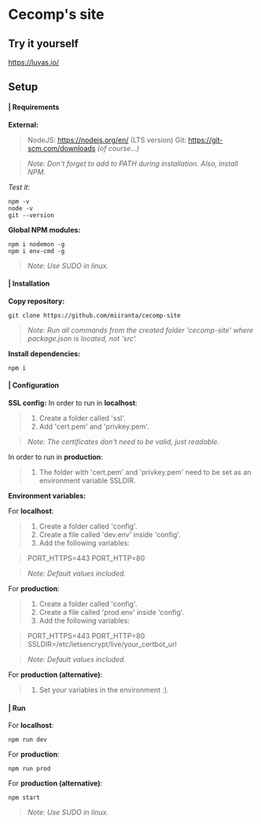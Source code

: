 # Cecomp's site


## Try it yourself
<https://luvas.io/>


## Setup


#### | Requirements


**External:**
>NodeJS: https://nodejs.org/en/ (LTS version)
>Git:    https://git-scm.com/downloads *(of course...)*

>*Note: Don't forget to add to PATH during installation. Also, install NPM.*

*Test it:*
~~~
npm -v
node -v
git --version
~~~


**Global NPM modules:**
~~~
npm i nodemon -g
npm i env-cmd -g
~~~
>*Note: Use SUDO in linux.*



#### | Installation

**Copy repository:**
~~~
git clone https://github.com/miiranta/cecomp-site
~~~

>*Note: Run all commands from the created folder 'cecomp-site' where package.json is located, not 'src'.*

**Install dependencies:**
~~~
npm i
~~~



#### | Configuration

**SSL config:**
In order to run in **localhost**:
>1. Create a folder called 'ssl'.
>2. Add 'cert.pem' and 'privkey.pem'.

>*Note: The certificates don't need to be valid, just readable.*

In order to run in **production**:
>1. The folder with 'cert.pem' and 'privkey.pem' need to be set as an environment variable SSLDIR.



**Environment variables:**

For **localhost**:
>1. Create a folder called 'config'.
>2. Create a file called 'dev.env' inside 'config'.
>3. Add the following variables:

>PORT_HTTPS=443
>PORT_HTTP=80

>*Note: Default values included.*


For **production**:
>1. Create a folder called 'config'.
>2. Create a file called 'prod.env' inside 'config'.
>3. Add the following variables:

>PORT_HTTPS=443
>PORT_HTTP=80
>SSLDIR=/etc/letsencrypt/live/your_certbot_url

>*Note: Default values included.*

For **production (alternative)**:
>1. Set your variables in the environment :).



#### | Run

For **localhost**:
~~~
npm run dev
~~~

For **production**:
~~~
npm run prod
~~~

For **production (alternative)**:
~~~
npm start
~~~

>*Note: Use SUDO in linux.*